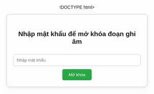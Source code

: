 !DOCTYPE html>
<html lang="en">
<head>
  <meta charset="UTF-8">
  <meta name="viewport" content="width=device-width, initial-scale=1.0">
  <title>Mở khóa đoạn ghi âm</title>
  <style>
    body {
      font-family: Arial, sans-serif;
      text-align: center;
      margin-top: 50px;
    }
    .container {
      max-width: 400px;
      margin: auto;
      padding: 20px;
      border: 1px solid #ccc;
      border-radius: 10px;
      box-shadow: 0 2px 10px rgba(0, 0, 0, 0.1);
    }
    input[type="password"] {
      width: 100%;
      padding: 10px;
      margin: 10px 0;
      border: 1px solid #ccc;
      border-radius: 5px;
    }
    button {
      padding: 10px 20px;
      border: none;
      background-color: #28a745;
      color: white;
      border-radius: 5px;
      cursor: pointer;
    }
    button:hover {
      background-color: #218838;
    }
    .audio-container {
      display: none;
      margin-top: 20px;
    }
  </style>
</head>
<body>
  <div class="container">
    <h2>Nhập mật khẩu để mở khóa đoạn ghi âm</h2>
    <input type="password" id="password" placeholder="Nhập mật khẩu">
    <button onclick="unlockAudio()">Mở khóa</button>
    <div class="audio-container" id="audioContainer">
      <h3>Đoạn ghi âm của bạn:</h3>
      <audio controls>
        <source src="https://drive.google.com/file/d/1pElmceUxhQV8sxhJMGRshnjQCk0jUgOl/view?usp=drive_link" type="audio/mpeg">
        Trình duyệt của bạn không hỗ trợ audio.
      </audio>
    </div>
  </div>

  <script>
    function unlockAudio() {
      const correctPassword = "iuemne"; // Thay bằng mật khẩu của bạn
      const inputPassword = document.getElementById("password").value;
      const audioContainer = document.getElementById("audioContainer");

      if (inputPassword === correctPassword) {
        audioContainer.style.display = "block"; // Hiển thị đoạn ghi âm
      } else {
        alert("Sai mật khẩu! Vui lòng thử lại.");
      }
    }
  </script>
</body>
</html>
